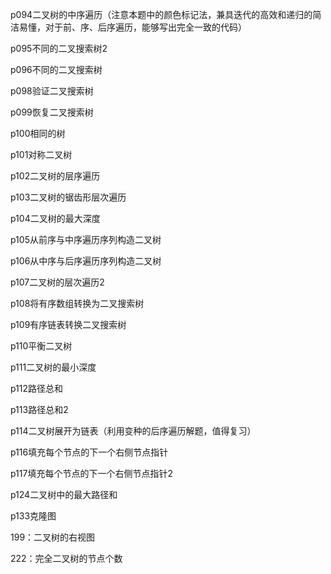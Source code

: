 
p094二叉树的中序遍历（注意本题中的颜色标记法，兼具迭代的高效和递归的简洁易懂，对于前、序、后序遍历，能够写出完全一致的代码）

p095不同的二叉搜索树2

p096不同的二叉搜索树

p098验证二叉搜索树

p099恢复二叉搜索树

p100相同的树

p101对称二叉树

p102二叉树的层序遍历

p103二叉树的锯齿形层次遍历

p104二叉树的最大深度

p105从前序与中序遍历序列构造二叉树

p106从中序与后序遍历序列构造二叉树

p107二叉树的层次遍历2

p108将有序数组转换为二叉搜索树

p109有序链表转换二叉搜索树

p110平衡二叉树

p111二叉树的最小深度

p112路径总和

p113路径总和2

p114二叉树展开为链表（利用变种的后序遍历解题，值得复习）

p116填充每个节点的下一个右侧节点指针

p117填充每个节点的下一个右侧节点指针2

p124二叉树中的最大路径和

p133克隆图

199：二叉树的右视图

222：完全二叉树的节点个数